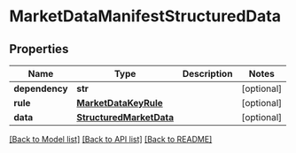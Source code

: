 # MarketDataManifestStructuredData

## Properties
Name | Type | Description | Notes
------------ | ------------- | ------------- | -------------
**dependency** | **str** |  | [optional] 
**rule** | [**MarketDataKeyRule**](MarketDataKeyRule.md) |  | [optional] 
**data** | [**StructuredMarketData**](StructuredMarketData.md) |  | [optional] 

[[Back to Model list]](../README.md#documentation-for-models) [[Back to API list]](../README.md#documentation-for-api-endpoints) [[Back to README]](../README.md)


